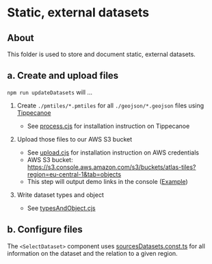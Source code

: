 # Static, external datasets

## About

This folder is used to store and document static, external datasets.

## a. Create and upload files

`npm run updateDatasets` will …

1. Create `./pmtiles/*.pmtiles` for all `./geojson/*.geojson` files using [Tippecanoe](https://github.com/felt/tippecanoe)

   - See [process.cjs](./process.cjs) for installation instruction on Tippecanoe

2. Upload those files to our AWS S3 bucket

   - See [upload.cjs](./upload.cjs) for installation instruction on AWS credentials
   - AWS S3 bucket: https://s3.console.aws.amazon.com/s3/buckets/atlas-tiles?region=eu-central-1&tab=objects
   - This step will output demo links in the console ([Example](https://protomaps.github.io/PMTiles/?url=https%3A%2F%2Fatlas-tiles.s3.eu-central-1.amazonaws.com%2FTrtoRadnetz.pmtiles#map=10.42/53.7228/13.2153))

3. Write dataset types and object

   - See [typesAndObject.cjs](./typesAndObject.cjs)

## b. Configure files

The `<SelectDataset>` component uses [sourcesDatasets.const.ts](/src/components/MapInterface/mapData/sourcesMapData/sourcesDatasets/sourcesDatasets.const.ts) for all information on the dataset and the relation to a given region.

